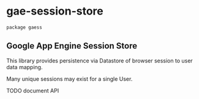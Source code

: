 # gae-session-store

```
package gaess
```

## Google App Engine Session Store
This library provides persistence via Datastore of browser session to user data mapping.

Many unique sessions may exist for a single User.

TODO document API